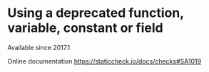 # Using a deprecated function, variable, constant or field

Available since
    2017.1

Online documentation
    https://staticcheck.io/docs/checks#SA1019
